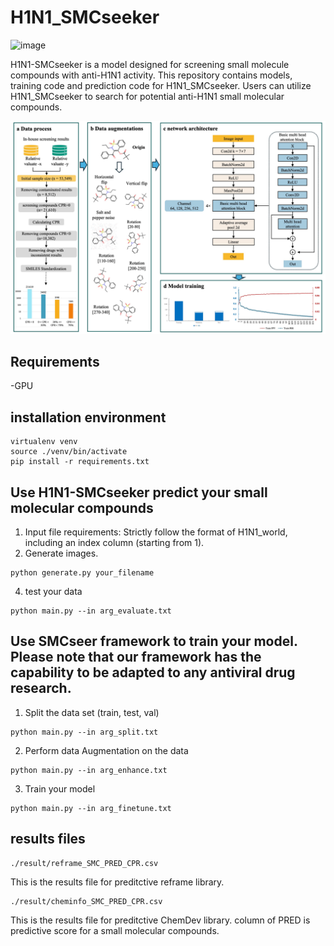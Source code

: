 # H1N1_SMCseeker
![image](https://github.com/user-attachments/assets/ce1f04ce-7384-495d-b464-9e072cc1ecd0)

H1N1-SMCseeker is a model designed for screening small molecule compounds with anti-H1N1 activity. This repository contains models, training code and prediction code for H1N1_SMCseeker. Users can utilize H1N1_SMCseeker to search for potential anti-H1N1 small molecular compounds.

![architecture](./architecture.jpg "architecture")

## Requirements
-GPU
## installation environment
```shell
virtualenv venv
source ./venv/bin/activate
pip install -r requirements.txt
```

## Use H1N1-SMCseeker predict your small molecular compounds
1. Input file requirements:
Strictly follow the format of H1N1_world, including an index column (starting from 1).
2. Generate images.
```shell
python generate.py your_filename
```
4. test your data
```shell
python main.py --in arg_evaluate.txt
```
## Use SMCseer framework to train your model. Please note that our framework has the capability to be adapted to any antiviral drug research.
1. Split the data set (train, test, val)
```shell
python main.py --in arg_split.txt
```
2. Perform data Augmentation on the data
```shell
python main.py --in arg_enhance.txt
```
3. Train your model
```shell
python main.py --in arg_finetune.txt
```

## results files
```
./result/reframe_SMC_PRED_CPR.csv
```
This is the results file for preditctive reframe library.
```
./result/cheminfo_SMC_PRED_CPR.csv
```
This is the results file for preditctive ChemDev library.
column of PRED is predictive score for a small molecular compounds.

